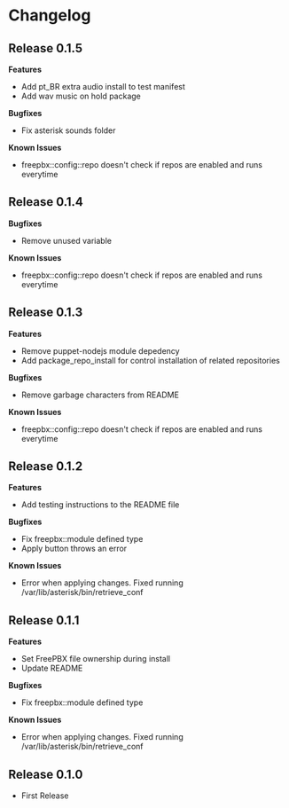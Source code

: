 # Changelog

## Release 0.1.5

**Features**
- Add pt_BR extra audio install to test manifest
- Add wav music on hold package

**Bugfixes**
- Fix asterisk sounds folder

**Known Issues**
- freepbx::config::repo doesn't check if repos are enabled and runs everytime

## Release 0.1.4

**Bugfixes**

- Remove unused variable

**Known Issues**
- freepbx::config::repo doesn't check if repos are enabled and runs everytime

## Release 0.1.3

**Features**

- Remove puppet-nodejs module depedency
- Add package_repo_install for control installation of related repositories

**Bugfixes**

- Remove garbage characters from README

**Known Issues**
- freepbx::config::repo doesn't check if repos are enabled and runs everytime

## Release 0.1.2

**Features**

- Add testing instructions to the README file

**Bugfixes**

- Fix freepbx::module defined type
- Apply button throws an error

**Known Issues**
- Error when applying changes. Fixed running /var/lib/asterisk/bin/retrieve_conf

## Release 0.1.1

**Features**

- Set FreePBX file ownership during install
- Update README

**Bugfixes**

- Fix freepbx::module defined type

**Known Issues**
- Error when applying changes. Fixed running /var/lib/asterisk/bin/retrieve_conf

## Release 0.1.0

- First Release

